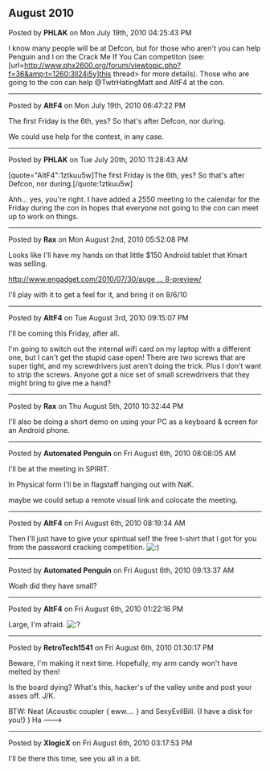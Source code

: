 ## August 2010
Posted by **PHLAK** on Mon July 19th, 2010 04:25:43 PM

I know many people will be at Defcon, but for those who aren't you can help Penguin and I on the Crack Me If You Can competiton (see: [url=http://www.phx2600.org/forum/viewtopic.php?f=36&amp;t=1260:3ll24i5y]this thread> for more details).  Those who are going to the con can help @TwtrHatingMatt and AltF4 at the con.

--------------------------------------------------------------------------------

Posted by **AltF4** on Mon July 19th, 2010 06:47:22 PM

The first Friday is the 6th, yes? So that's after Defcon, nor during.

We could use help for the contest, in any case.

--------------------------------------------------------------------------------

Posted by **PHLAK** on Tue July 20th, 2010 11:28:43 AM

[quote="AltF4":1ztkuu5w]The first Friday is the 6th, yes? So that's after Defcon, nor during.[/quote:1ztkuu5w]

Ahh... yes, you're right.  I have added a 2550 meeting to the calendar for the Friday during the con in hopes that everyone not going to the con can meet up to work on things.

--------------------------------------------------------------------------------

Posted by **Rax** on Mon August 2nd, 2010 05:52:08 PM

Looks like I'll have my hands on that little $150 Android tablet that Kmart was selling.

<!-- m --><a class="postlink" href="http://www.engadget.com/2010/07/30/augen-gentouch-78-preview/">http://www.engadget.com/2010/07/30/auge ... 8-preview/</a><!-- m -->

I'll play with it to get a feel for it, and bring it on 8/6/10

--------------------------------------------------------------------------------

Posted by **AltF4** on Tue August 3rd, 2010 09:15:07 PM

I'll be coming this Friday, after all.

I'm going to switch out the internal wifi card on my laptop with a different one, but I can't get the stupid case open! There are two screws that are super tight, and my screwdrivers just aren't doing the trick. Plus I don't want to strip the screws. Anyone got a nice set of small screwdrivers that they might bring to give me a hand?

--------------------------------------------------------------------------------

Posted by **Rax** on Thu August 5th, 2010 10:32:44 PM

I'll also be doing a short demo on using your PC as a keyboard  &amp;  screen for an Android phone.

--------------------------------------------------------------------------------

Posted by **Automated Penguin** on Fri August 6th, 2010 08:08:05 AM

I'll be at the meeting in SPIRIT.

In Physical form I'll be in flagstaff hanging out with NaK.

maybe we could setup a remote visual link and colocate the meeting.

--------------------------------------------------------------------------------

Posted by **AltF4** on Fri August 6th, 2010 08:19:34 AM

Then I'll just have to give your spiritual self the free t-shirt that I got for you from the password cracking competition. <!-- s:) --><img src="{SMILIES_PATH}/icon_e_smile.gif" alt=":)" title="Smile" /><!-- s:) -->

--------------------------------------------------------------------------------

Posted by **Automated Penguin** on Fri August 6th, 2010 09:13:37 AM

Woah did they have small?

--------------------------------------------------------------------------------

Posted by **AltF4** on Fri August 6th, 2010 01:22:16 PM

Large, I'm afraid.  <!-- s:? --><img src="{SMILIES_PATH}/icon_e_confused.gif" alt=":?" title="Confused" /><!-- s:? -->

--------------------------------------------------------------------------------

Posted by **RetroTech1541** on Fri August 6th, 2010 01:30:17 PM

Beware, I'm making it next time. Hopefully, my arm candy won't have melted by then!

Is the board dying? What's this, hacker's of the valley unite and post your asses off. J/K.

BTW: Neat (Acoustic coupler { eww.... } and SexyEvilBill. {I have a disk for you!} ) Ha --->

--------------------------------------------------------------------------------

Posted by **XlogicX** on Fri August 6th, 2010 03:17:53 PM

I'll be there this time, see you all in a bit.
